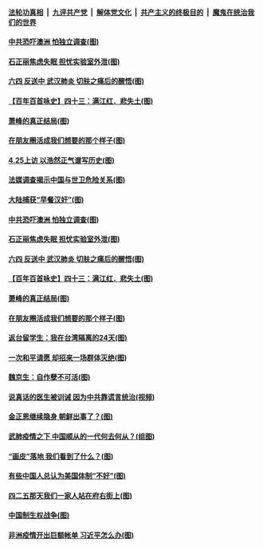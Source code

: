 

####  [法轮功真相](../../../../basic/blob/master/README.md?t=04290231) &nbsp;|&nbsp; [九评共产党](../../../../9ping.md/blob/master/README.md?t=04290231) &nbsp;|&nbsp; [解体党文化](../../../../jtdwh.md/blob/master/README.md?t=04290231)  &nbsp;|&nbsp; [共产主义的终极目的](../../../../gczydzjmd.md/blob/master/README.md?t=04290231) &nbsp;|&nbsp; [魔鬼在统治我们的世界](../../../../mgztzwmdsj.md/blob/master/README.md?t=04290231) 

#### [中共恐吓澳洲 怕独立调查(图)](../pages/p4/931386.md?t=04290231) 

#### [石正丽焦虑失眠 担忧实验室外泄(图)](../pages/p4/931384.md?t=04290231) 

#### [六四 反送中 武汉肺炎 切肤之痛后的醒悟(图)](../pages/p4/931236.md?t=04290231) 

#### [【百年百首咏史】四十三：满江红．悲失土(图)](../pages/p4/931368.md?t=04290231) 

#### [萧峰的真正结局(图)](../pages/p4/931251.md?t=04290231) 

#### [在朋友圈活成我们想要的那个样子(图)](../pages/p4/931250.md?t=04290231) 

#### [4.25上访 以浩然正气谱写历史(图)](../pages/p4/931408.md?t=04290231) 

#### [法媒调查揭示中国与世卫危险关系(图)](../pages/p4/931401.md?t=04290231) 

#### [大陆捕获“早餐汉奸”(图)](../pages/p4/931396.md?t=04290231) 

#### [中共恐吓澳洲 怕独立调查(图)](../pages/p4/931386.md?t=04290231) 

#### [石正丽焦虑失眠 担忧实验室外泄(图)](../pages/p4/931384.md?t=04290231) 

#### [六四 反送中 武汉肺炎 切肤之痛后的醒悟(图)](../pages/p4/931236.md?t=04290231) 

#### [【百年百首咏史】四十三：满江红．悲失土(图)](../pages/p4/931368.md?t=04290231) 

#### [萧峰的真正结局(图)](../pages/p4/931251.md?t=04290231) 

#### [在朋友圈活成我们想要的那个样子(图)](../pages/p4/931250.md?t=04290231) 

#### [返台留学生：我在台湾隔离的24天(图)](../pages/p4/931243.md?t=04290231) 

#### [一次和平请愿 却招来一场群体灭绝(图)](../pages/p4/931017.md?t=04290231) 

#### [魏京生：自作孽不可活(图)](../pages/p4/931241.md?t=04290231) 

#### [说真话的医生被训诫 因为中共靠谎言统治(视频)](../pages/p4/931235.md?t=04290231) 

#### [金正恩继续隐身 朝鲜出事了？(图)](../pages/p4/931244.md?t=04290231) 

#### [武肺疫情之下 中国顺从的一代何去何从？(组图)](../pages/p4/931140.md?t=04290231) 

#### [“画皮”落地 我们看到了什么？(图)](../pages/p4/931122.md?t=04290231) 

#### [有些中国人总认为美国体制“不好”(图)](../pages/p4/931124.md?t=04290231) 

#### [四二五那天我们一家人站在府右街上(图)](../pages/p4/931016.md?t=04290231) 

#### [中国制生权战争(图)](../pages/p4/931117.md?t=04290231) 

#### [非洲疫情开出巨额帐单 习近平怎么办(图)](../pages/p4/931086.md?t=04290231) 

